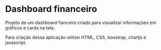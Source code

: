 # Dashboard financeiro
Projeto de um dashboard fianceiro criado para visualizar informações em gráficos e cards na tela.

Para criação dessa aplicação utilizei HTML, CSS, boostrap, chartjs e javascript.


